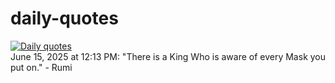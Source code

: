 # daily-quotes
[![Daily quotes](https://github.com/ceepu8/daily-quotes/actions/workflows/daily-quote.yml/badge.svg)](https://github.com/ceepu8/daily-quotes/actions/workflows/daily-quote.yml)<br/>
June 15, 2025 at 12:13 PM: "There is a King Who is aware of every Mask you put on." - Rumi
